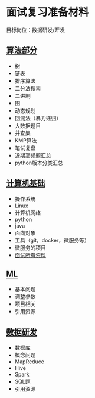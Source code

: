 # 面试复习准备材料

目标岗位：数据研发/开发

## [算法部分](https://github.com/lionel-sun/Interview_Resources/blob/master/algorithm/README.md)

- 树
- 链表
- 排序算法
- 二分法搜索
- 二进制
- 图
- 动态规划
- 回溯法（暴力递归）
- 大数据题目
- 并查集
- KMP算法
- 笔试复盘
- 近期高频题汇总
- python版本分类汇总

## [计算机基础](https://github.com/lionel-sun/Interview_Resources/blob/master/computer_basics/README.md)

- 操作系统
- Linux
- 计算机网络
- python
- java
- 面向对象
- 工具（git，docker，微服务等）
- 微服务的项目
- [面试所有资料](https://github.com/CyC2018/CS-Notes)

## [ML](https://github.com/lionel-sun/Interview_Resources/tree/master/machine_learning)

- 基本问题
- 调整参数
- 项目相关
- 引用资源

## [数据研发](https://github.com/lionel-sun/Interview_Resources/tree/master/big_data)

- 数据库
- 概念问题
- MapReduce
- Hive
- Spark
- SQL题
- 引用资源
